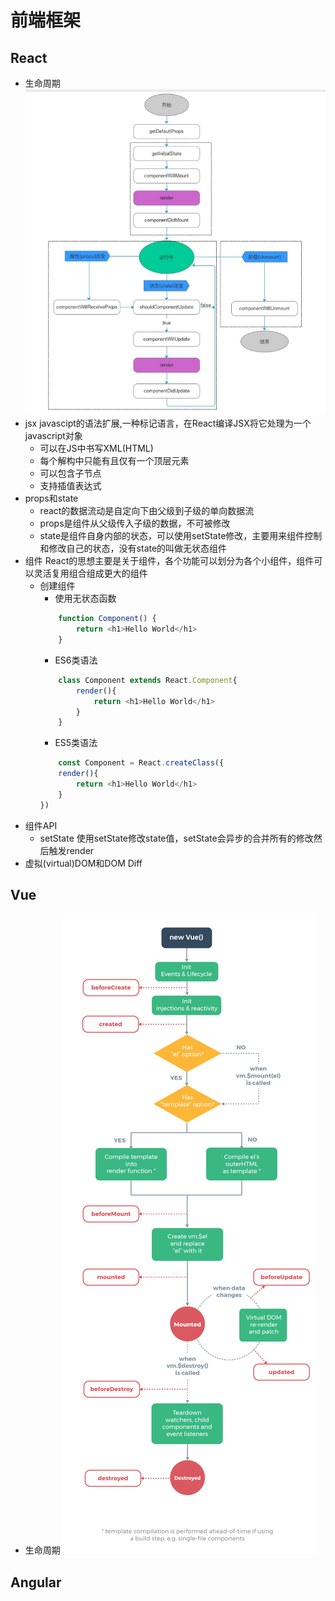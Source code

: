 # 前端框架
## React
- 生命周期
![react-lifecycle](../images/react-lifecycle.png)
- jsx javascipt的语法扩展,一种标记语言，在React编译JSX将它处理为一个javascript对象
    - 可以在JS中书写XML(HTML)
    - 每个解构中只能有且仅有一个顶层元素
    - 可以包含子节点
    - 支持插值表达式
- props和state
    - react的数据流动是自定向下由父级到子级的单向数据流
    - props是组件从父级传入子级的数据，不可被修改
    - state是组件自身内部的状态，可以使用setState修改，主要用来组件控制和修改自己的状态，没有state的叫做无状态组件
- 组件 React的思想主要是关于组件，各个功能可以划分为各个小组件，组件可以灵活复用组合组成更大的组件
    - 创建组件
        - 使用无状态函数
        ```javascript
            function Component() {
                return <h1>Hello World</h1>
            }
        ```
        - ES6类语法 
        ```javascript
            class Component extends React.Component{
                render(){
                    return <h1>Hello World</h1>
                }
            }
        ```
        - ES5类语法 
        ```javascript
            const Component = React.createClass({
            render(){
                return <h1>Hello World</h1>
            }
        })
        ```
- 组件API
    - setState 使用setState修改state值，setState会异步的合并所有的修改然后触发render
- 虚拟(virtual)DOM和DOM Diff
## Vue
- 生命周期
![vue-lifecycle](../images/lifecycle.png)
## Angular
